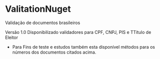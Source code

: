 # ValitationNuget
Validação de documentos brasileiros

Versão 1.0
Disponibilizado validadores para CPF, CNPJ, PIS e TTítulo de Eleitor

* Para Fins de teste e estudos também esta disponível métodos para os números dos documentos citados acima.
